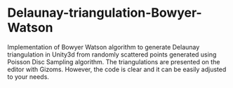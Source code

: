 # Delaunay-triangulation-Bowyer-Watson
Implementation of Bowyer Watson algorithm to generate Delaunay triangulation in Unity3d from randomly scattered points generated using Poisson Disc Sampling algorithm.
The triangulations are presented on the editor with Gizoms. However, the code is clear and it can be easily adjusted to your needs.

